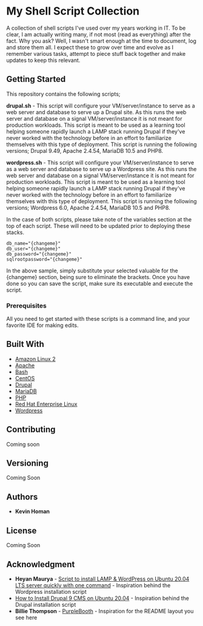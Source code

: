 # My Shell Script Collection

A collection of shell scripts I've used over my years working in IT. To be clear, I am actually writing many, if not most (read as everything) after the fact. Why you ask? Well, I wasn't smart enough at the time to document, log and store them all. I expect these to grow over time and evolve as I remember various tasks, attempt to piece stuff back together and make updates to keep this relevant.

## Getting Started

This repository contains the following scripts;

**drupal.sh** - This script will configure your VM/server/instance to serve as a web server and database to serve up a Drupal site. As this runs the web server and database on a signal VM/server/instance it is not meant for production workloads. This script is meant to be used as a learning tool helping someone rapidly launch a LAMP stack running Drupal if they've never worked with the technology before in an effort to familiarize themselves with this type of deployment. This script is running the following versions; Drupal 9.49, Apache 2.4.54, MariaDB 10.5 and PHP8.

**wordpress.sh** - This script will configure your VM/server/instance to serve as a web server and database to serve up a Wordpress site. As this runs the web server and database on a signal VM/server/instance it is not meant for production workloads. This script is meant to be used as a learning tool helping someone rapidly launch a LAMP stack running Drupal if they've never worked with the technology before in an effort to familiarize themselves with this type of deployment. This script is running the following versions; Wordpress 6.0, Apache 2.4.54, MariaDB 10.5 and PHP8.

In the case of both scripts, please take note of the variables section at the top of each script. These will need to be updated prior to deploying these stacks.

```
db_name="{changeme}"
db_user="{changeme}"
db_password="{changeme}"
sqlrootpassword="{changeme}"
```

In the above sample, simply substitute your selected valuable for the {changeme} section, being sure to eliminate the brackets. Once you have done so you can save the script, make sure its executable and execute the script.

### Prerequisites

All you need to get started with these scripts is a command line, and your favorite IDE for making edits.

## Built With

* [Amazon Linux 2](https://aws.amazon.com/amazon-linux-2/?amazon-linux-whats-new.sort-by=item.additionalFields.postDateTime&amazon-linux-whats-new.sort-order=desc)
* [Apache](https://httpd.apache.org/)
* [Bash](https://www.gnu.org/software/bash/)
* [CentOS](https://www.centos.org/)
* [Drupal](https://www.drupal.org/)
* [MariaDB](https://mariadb.org/)
* [PHP](https://www.php.net/)
* [Red Hat Enterprise Linux](https://www.redhat.com/en/technologies/linux-platforms/enterprise-linux)
* [Wordpress](https://wordpress.com/)

## Contributing

Coming soon

## Versioning

Coming Soon

## Authors

* **Kevin Homan**

## License

Coming Soon

## Acknowledgment

* **Heyan Maurya** - [Script to install LAMP & WordPress on Ubuntu 20.04 LTS server quickly with one command](https://www.how2shout.com/linux/script-to-install-lamp-wordpress-on-ubuntu-20-04-lts-server-quickly-with-one-command/) - Inspiration behind the Wordpress installation script
* [How to Install Drupal 9 CMS on Ubuntu 20.04](https://linuxhostsupport.com/blog/how-to-install-drupal-9-cms-on-ubuntu-20-04/) - Inspiration behind the Drupal installation script
* **Billie Thompson** - [PurpleBooth](https://github.com/PurpleBooth) - Inspiration for the README layout you see here